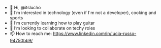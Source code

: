 - 👋 Hi, @itslucho
- 👀 I’m interested in technology (even if I´m not a developer), cooking and sports
- 🌱 I’m currently learning how to play guitar
- 💞️ I’m looking to collaborate on techy roles
- 📫 How to reach me: https://www.linkedin.com/in/lucia-russo-94750bb9/

<!---
itslucho/itslucho is a ✨ special ✨ repository because its `README.md` (this file) appears on your GitHub profile.
You can click the Preview link to take a look at your changes.
--->
